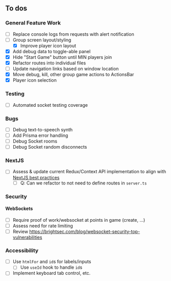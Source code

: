 ## To dos

### General Feature Work

- [ ] Replace console logs from requests with alert notification
- [ ] Group screen layout/styling
  - [x] Improve player icon layout
- [x] Add debug data to toggle-able panel
- [x] Hide "Start Game" button until MIN players join
- [x] Refactor routes into individual files
- [ ] Update navigation links based on window location
- [x] Move debug, kill, other group game actions to ActionsBar
- [x] Player icon selection

### Testing

- [ ] Automated socket testing coverage

### Bugs

- [ ] Debug text-to-speech synth
- [ ] Add Prisma error handling
- [ ] Debug Socket rooms
- [ ] Debug Socket random disconnects

### NextJS

- [ ] Assess & update current Redux/Context API implementation to align with [NextJS best practices](https://redux.js.org/usage/nextjs)
  - [ ] Q: Can we refactor to not need to define routes in `server.ts`

### Security

#### WebSockets

- [ ] Require proof of work/websocket at points in game (create, ...)
- [ ] Assess need for rate limiting
- [ ] Review https://brightsec.com/blog/websocket-security-top-vulnerabilities 

### Accessibility 

- [ ] Use `htmlFor` and `id`s for labels/inputs
  - [ ] Use `useId` hook to handle `id`s 
- [ ] Implement keyboard tab control, etc.
